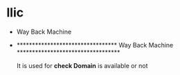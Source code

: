# llic
* Way Back Machine

* *********************************   Way Back Machine     **********************************
  
  It is used for **check Domain** is available or not
